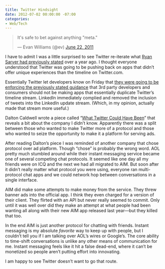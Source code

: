 ```yaml
---
title: Twitter Hindsight
date: 2012-07-02 00:00:00 -07:00
categories:
- Web/Tech
---
```


<blockquote class="twitter-tweet"><p>It's safe to bet against anything "meta."</p>&mdash; Evan Williams (@ev) <a href="https://twitter.com/ev/status/83593747232862208" data-datetime="2011-06-22T17:54:37+00:00">June 22, 2011</a></blockquote>

<script src="//platform.twitter.com/widgets.js" charset="utf-8"></script>

<p>I have to admit I was a little surprised to see Twitter re-iterate what <a href="http://www.pcworld.com/businesscenter/article/222045/twitter_clamps_down_on_client_apps.html">Ryan Sarver had previously stated</a> over a year ago. I thought everyone understood that Twitter was going to be pushing back on apps that didn’t offer unique experiences than the timeline on Twitter.com.</p>

<p>Essentially Twitter let developers know on Friday that <a href="https://dev.twitter.com/blog/delivering-consistent-twitter-experience">they were going to be enforcing the previously stated guidance</a> that 3rd party developers and consumers should not be making apps that essentially duplicate Twitter’s timeline stream. LinkedIn immediately complied and removed the inclusion of tweets into the LinkedIn update stream. (Which, in my opinion, actually made that stream more useful.)</p>

<p>Dalton Caldwell wrote a piece called “<a href="http://daltoncaldwell.com/what-twitter-could-have-been">What Twitter Could Have Been</a>” that reveals a bit about the company I didn’t know. Apparently there was a split between those who wanted to make Twitter more of a protocol and those who wanted to seize the opportunity to make it a platform for serving ads.</p>

<p>After reading Dalton’s piece I was reminded of another company that chose protocol over ad platform. Though “chose” is probably the wrong word. AOL pretty much stumbled around while their instant messaging service became one of several competing chat protocols. It seemed like one day all my friends were on ICQ and the next we had all migrated to AIM. But soon after it didn’t really matter what protocol you were using, everyone ran multi-protocol chat apps and we could network hop between conversations in a single interface.</p>

<p>AIM did make some attempts to make money from the service. They threw banner ads into the official app. I think they even charged for a version of their client. They flirted with an API but never really seemed to commit. Only until it was well over did they make an attempt at what people had been wanting all along with their new AIM app released last year&#8212;but they killed that too.</p>

<p>In the end AIM is just another protocol for chatting with friends. Instant messaging is my absolute <em>favorite</em> way to keep up with people, but I couldn’t tell you if I am talking over AOL’s wires or Google’s. The core ability to time-shift conversations is unlike any other means of communication for me. Instant messaging feels like it hit a false dead-end, where it can’t be monetized so people aren’t putting effort into innovating.</p>

<p>I am happy to see Twitter doesn’t want to go that route.</p>
